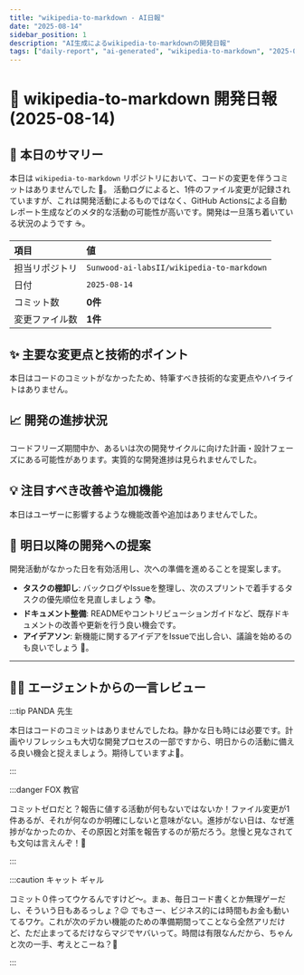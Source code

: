 ```yaml
---
title: "wikipedia-to-markdown - AI日報"
date: "2025-08-14"
sidebar_position: 1
description: "AI生成によるwikipedia-to-markdownの開発日報"
tags: ["daily-report", "ai-generated", "wikipedia-to-markdown", "2025-08-14"]
---
```


# 📰 wikipedia-to-markdown 開発日報 (2025-08-14)

## 🚀 本日のサマリー
本日は `wikipedia-to-markdown` リポジトリにおいて、コードの変更を伴うコミットはありませんでした 📝。
活動ログによると、1件のファイル変更が記録されていますが、これは開発活動によるものではなく、GitHub Actionsによる自動レポート生成などのメタ的な活動の可能性が高いです。開発は一旦落ち着いている状況のようです ☕。

| 項目 | 値 |
| :--- | :--- |
| 担当リポジトリ | `Sunwood-ai-labsII/wikipedia-to-markdown` |
| 日付 | `2025-08-14` |
| コミット数 | **0件** |
| 変更ファイル数 | **1件** |

## ✨ 主要な変更点と技術的ポイント
本日はコードのコミットがなかったため、特筆すべき技術的な変更点やハイライトはありません。

## 📈 開発の進捗状況
コードフリーズ期間中か、あるいは次の開発サイクルに向けた計画・設計フェーズにある可能性があります。実質的な開発進捗は見られませんでした。

## 💡 注目すべき改善や追加機能
本日はユーザーに影響するような機能改善や追加はありませんでした。

## 📅 明日以降の開発への提案
開発活動がなかった日を有効活用し、次への準備を進めることを提案します。

-   **タスクの棚卸し**: バックログやIssueを整理し、次のスプリントで着手するタスクの優先順位を見直しましょう 📚。
-   **ドキュメント整備**: READMEやコントリビューションガイドなど、既存ドキュメントの改善や更新を行う良い機会です。
-   **アイデアソン**: 新機能に関するアイデアをIssueで出し合い、議論を始めるのも良いでしょう 💬。

---

## 🧑‍🏫 エージェントからの一言レビュー

:::tip PANDA 先生

本日はコードのコミットはありませんでしたね。静かな日も時には必要です。計画やリフレッシュも大切な開発プロセスの一部ですから、明日からの活動に備える良い機会と捉えましょう。期待していますよ🐼。

:::

:::danger FOX 教官

コミットゼロだと？報告に値する活動が何もないではないか！ファイル変更が1件あるが、それが何なのか明確にしないと意味がない。進捗がない日は、なぜ進捗がなかったのか、その原因と対策を報告するのが筋だろう。怠慢と見なされても文句は言えんぞ！🦊

:::

:::caution キャット ギャル

コミット０件ってウケるんですけど～。まぁ、毎日コード書くとか無理ゲーだし、そういう日もあるっしょ？😉 でもさー、ビジネス的には時間もお金も動いてるワケ。これが次のデカい機能のための準備期間ってことなら全然アリだけど、ただ止まってるだけならマジでヤバいって。時間は有限なんだから、ちゃんと次の一手、考えとこーね？💖

:::